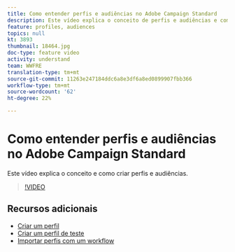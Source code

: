 ```yaml
---
title: Como entender perfis e audiências no Adobe Campaign Standard
description: Este vídeo explica o conceito de perfis e audiências e como criar perfis e audiências no Adobe Campaign Standard.
feature: profiles, audiences
topics: null
kt: 3893
thumbnail: 18464.jpg
doc-type: feature video
activity: understand
team: WWFRE
translation-type: tm+mt
source-git-commit: 11263e247184ddc6a8e3df6a8ed0899907fbb366
workflow-type: tm+mt
source-wordcount: '62'
ht-degree: 22%

---
```



# Como entender perfis e audiências no Adobe Campaign Standard

Este vídeo explica o conceito e como criar perfis e audiências.

>[!VIDEO](https://video.tv.adobe.com/v/18464?quality=12)

## Recursos adicionais

* [Criar um perfil](/help/profiles-and-audiences/creating-a-profile.md)
* [Criar um perfil de teste](/help/profiles-and-audiences/test-profiles.md)
* [Importar perfis com um workflow](/help/managing-processes-and-data/importing-profiles.md)
